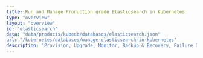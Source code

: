 ```yaml
---
title: Run and Manage Production grade Elasticsearch in Kubernetes
type: "overview"
layout: "overview"
id: "elasticsearch"
data: "data/products/kubedb/databases/elasticsearch.json"
url: "/kubernetes/databases/manage-elasticsearch-in-kubernetes"
description: "Provision, Upgrade, Monitor, Backup & Recovery, Failure Detection, Data Protection for Elasticsearch Databases in Kubernetes on Public and Private Cloud"
---
```

